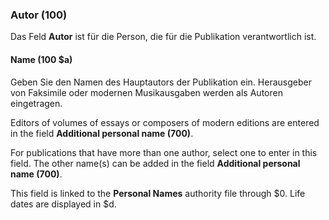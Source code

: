 ### Autor (100)

Das Feld **Autor** ist für die Person, die für die Publikation verantwortlich ist.

#### Name (100 $a)

Geben Sie den Namen des Hauptautors der Publikation ein. Herausgeber von Faksimile oder modernen Musikausgaben werden als Autoren eingetragen.

Editors of volumes of essays or composers of modern editions are entered in the field **Additional personal name (700)**.

For publications that have more than one author, select one to enter in this field. The other name(s) can be added in the field **Additional personal name (700)**.

This field is linked to the **Personal Names** authority file through $0. Life dates are displayed in $d.
